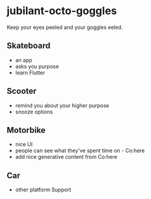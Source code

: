 # jubilant-octo-goggles
Keep your eyes peeled and your goggles eeled.

## Skateboard
- an app
- asks you purpose
- learn Flutter
## Scooter
- remind you about your higher purpose
- snooze options
## Motorbike
- nice UI
- people can see what they've spent time on - Co:here
- add nice generative content from Co:here
## Car
- other platform Support
